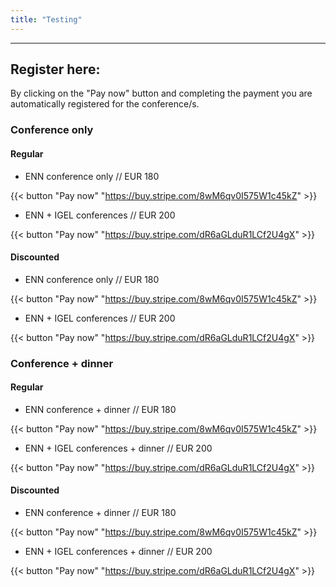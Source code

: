 ```yaml
---
title: "Testing"
---
```


---

## Register here:

By clicking on the "Pay now" button and completing the payment you are automatically registered for the conference/s.

### Conference only

#### Regular

- ENN conference only // EUR 180

{{< button "Pay now" "https://buy.stripe.com/8wM6qv0I575W1c45kZ" >}}

- ENN + IGEL conferences // EUR 200

{{< button "Pay now" "https://buy.stripe.com/dR6aGLduR1LCf2U4gX" >}}

#### Discounted

- ENN conference only // EUR 180

{{< button "Pay now" "https://buy.stripe.com/8wM6qv0I575W1c45kZ" >}}

- ENN + IGEL conferences // EUR 200

{{< button "Pay now" "https://buy.stripe.com/dR6aGLduR1LCf2U4gX" >}}


### Conference + dinner

#### Regular

- ENN conference + dinner // EUR 180

{{< button "Pay now" "https://buy.stripe.com/8wM6qv0I575W1c45kZ" >}}

- ENN + IGEL conferences + dinner // EUR 200

{{< button "Pay now" "https://buy.stripe.com/dR6aGLduR1LCf2U4gX" >}}

#### Discounted

- ENN conference + dinner // EUR 180

{{< button "Pay now" "https://buy.stripe.com/8wM6qv0I575W1c45kZ" >}}

- ENN + IGEL conferences + dinner // EUR 200

{{< button "Pay now" "https://buy.stripe.com/dR6aGLduR1LCf2U4gX" >}}